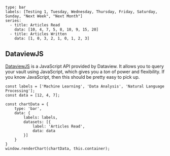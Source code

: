
```chart
type: bar
labels: [Testing 1, Tuesday, Wednesday, Thursday, Friday, Saturday, Sunday, "Next Week", "Next Month"]
series:
  - title: Articles Read
    data: [10, 4, 7, 5, 8, 10, 9, 15, 20]
  - title: Articles Written
    data: [1, 0, 3, 2, 1, 0, 1, 2, 3]
```

## DataviewJS

[DataviewJS](https://blacksmithgu.github.io/obsidian-dataview/queries/dql-js-inline/) is a JavaScript API provided by Dataview. It allows you to query your vault using JavaScript, which gives you a _ton_ of power and flexibility. If you know JavaScript, then this should be pretty easy to pick up.

```dataviewjs
const labels = ['Machine Learning', 'Data Analysis', 'Natural Language Processing'];
const data = [12, 4, 7];

const chartData = {  
    type: 'bar',
    data: {
        labels: labels,
        datasets: [{
            label: 'Articles Read',
            data: data
        }]
    }
}
window.renderChart(chartData, this.container);
```
